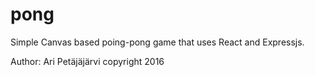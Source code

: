 # pong 

Simple Canvas based poing-pong game that uses React and Expressjs.

Author: Ari Petäjäjärvi
copyright 2016